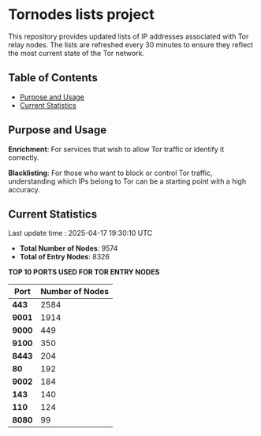 # Tornodes lists project

This repository provides updated lists of IP addresses associated with Tor relay nodes. The lists are refreshed every 30 minutes to ensure they reflect the most current state of the Tor network.

## Table of Contents

- [Purpose and Usage](#purpose-and-usage)
- [Current Statistics](#current-statistics)


## Purpose and Usage

**Enrichment**: For services that wish to allow Tor traffic or identify it correctly.

**Blacklisting**: For those who want to block or control Tor traffic, understanding which IPs belong to Tor can be a starting point with a high accuracy.

## Current Statistics

Last update time : 2025-04-17 19:30:10 UTC

- **Total Number of Nodes**: 9574
- **Total of Entry Nodes**: 8326

**TOP 10 PORTS USED FOR TOR ENTRY NODES**

| **Port** | **Number of Nodes** |
|------|-----------------|
| **443**   | 2584  |
| **9001**   | 1914  |
| **9000**   | 449  |
| **9100**   | 350  |
| **8443**   | 204  |
| **80**   | 192  |
| **9002**   | 184  |
| **143**   | 140  |
| **110**   | 124  |
| **8080**   | 99  |

